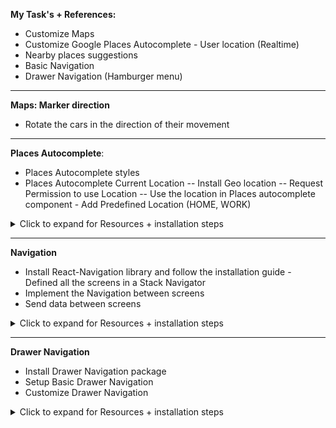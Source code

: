 <b>My Task's + References:</b>

- Customize Maps
- Customize Google Places Autocomplete - User location (Realtime)
- Nearby places suggestions
- Basic Navigation
- Drawer Navigation (Hamburger menu)

<hr>

<b>Maps: Marker direction</b>

- Rotate the cars in the direction of their movement

<hr>

<b>Places Autocomplete</b>:

- Places Autocomplete styles
- Places Autocomplete Current Location
  -- Install Geo location
  -- Request Permission to use Location
  -- Use the location in Places autocomplete component - Add Predefined Location (HOME, WORK)

<details>
  <summary>Click to expand for Resources + installation steps</summary>
<b>iOS Resources:</b>

([React Native Google Places Library Autocomplete](https://github.com/FaridSafi/react-native-google-places-autocomplete/blob/master/README.md))

```
npm install @react-native-community/geolocation --save
// Library installation
```

- Enable Google Places API Web Service + [Google Places API keys](https://developers.google.com/places/documentation/)

- Enable Billing for the project to the account

```
npx pod-install
// Once library and API are enabled, install pods
```

then,

```
npx react-native run-ios
// To rebuild
```

</details>

<hr>
<b> Navigation</b>

- Install React-Navigation library and follow the installation guide - Defined all the screens in a Stack Navigator
- Implement the Navigation between screens
- Send data between screens

<details>
  <summary>Click to expand for Resources + installation steps</summary>
<b>iOS Resources:</b>

([React Native Navigation](https://reactnavigation.org/docs/getting-started))

```

npm install @react-navigation/native
// Library installation

npm install react-native-reanimated react-native-gesture-handler react-native-screens react-native-safe-area-context @react-native-community/masked-view
npm install @react-navigation/stack
// Install dependencies

// app + cd ios/
npx pod-install
// Once library and API are enabled, install pods

// cd..
npx react-native run-ios
// To rebuild


import 'react-native-gesture-handler';
import { createStackNavigator } from '@react-navigation/stack';
const Stack = createStackNavigator();
// Then insert in app.js to initialize (or corresponding file)
```

</details>

<hr>
<b> Drawer Navigation </b>

- Install Drawer Navigation package
- Setup Basic Drawer Navigation
- Customize Drawer Navigation
<details>
  <summary>Click to expand for Resources + installation steps</summary>
<b>iOS Resources:</b>

([React Native Drawer Navigation](https://reactnavigation.org/docs/drawer-based-navigation/))

```

npm install @react-navigation/drawer

import { createDrawerNavigator } from '@react-navigation/drawer';


const Drawer = createDrawerNavigator();
// Then insert in app.js to initialize (or corresponding file)
```

</details>
